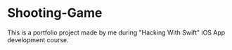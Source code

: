 # Shooting-Game
This is a portfolio project made by me during "Hacking With Swift" iOS App development course.
